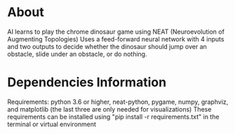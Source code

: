 # About
AI learns to play the chrome dinosaur game using NEAT (Neuroevolution of Augmenting Topologies)
Uses a feed-forward neural network with 4 inputs and two outputs to decide whether the dinosaur should jump over an obstacle, slide under an obstacle, or do nothing.

# Dependencies Information
Requirements: python 3.6 or higher, neat-python, pygame, numpy, graphviz, and matplotlib (the last three are only needed for visualizations)
These requirements can be installed using "pip install -r requirements.txt" in the terminal or virtual environment
